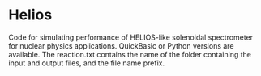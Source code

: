 # Helios
Code for simulating performance of HELIOS-like solenoidal spectrometer for nuclear physics applications. QuickBasic or Python versions are available.
The reaction.txt contains the name of the folder containing the input and output files, and the file name prefix. 
